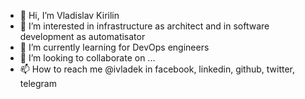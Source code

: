 - 👋 Hi, I’m Vladislav Kirilin
- 👀 I’m interested in infrastructure as architect and in software development as automatisator
- 🌱 I’m currently learning for DevOps engineers
- 💞️ I’m looking to collaborate on ...
- 📫 How to reach me @ivladek in facebook, linkedin, github, twitter, telegram

<!---
ivladek/ivladek is a ✨ special ✨ repository because its `README.md` (this file) appears on your GitHub profile.
You can click the Preview link to take a look at your changes.
--->
